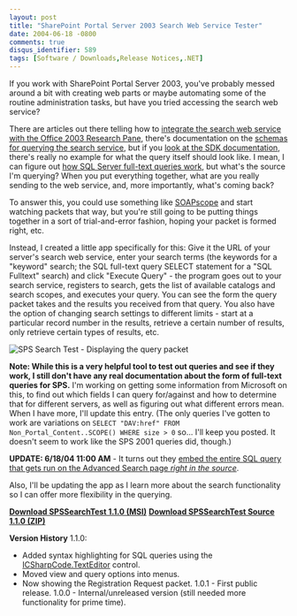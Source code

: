 ```yaml
---
layout: post
title: "SharePoint Portal Server 2003 Search Web Service Tester"
date: 2004-06-18 -0800
comments: true
disqus_identifier: 589
tags: [Software / Downloads,Release Notices,.NET]
---
```

If you work with SharePoint Portal Server 2003, you've probably messed
around a bit with creating web parts or maybe automating some of the
routine administration tasks, but have you tried accessing the search
web service?
 
 There are articles out there telling how to [integrate the search web
service with the Office 2003 Research
Pane](http://weblogs.asp.net/soever/archive/2004/01/28/63576.aspx),
there's documentation on the [schemas for querying the search
service](http://msdn.microsoft.com/library/default.asp?url=/library/en-us/rssdk/html/rsReferenceSchemas.asp),
but if you [look at the SDK
documentation](http://msdn.microsoft.com/library/default.asp?url=/library/en-us/spptsdk/html/mSPSQueryServiceQuery.asp),
there's really no example for what the query itself should look like. I
mean, I can figure out [how SQL Server full-text queries
work](http://msdn.microsoft.com/library/default.asp?url=/library/en-us/acdata/ac_8_qd_15_2ncj.asp),
but what's the source I'm querying? When you put everything together,
what are you really sending to the web service, and, more importantly,
what's coming back?
 
 To answer this, you could use something like
[SOAPscope](http://www.mindreef.com/) and start watching packets that
way, but you're still going to be putting things together in a sort of
trial-and-error fashion, hoping your packet is formed right, etc.
 
 Instead, I created a little app specifically for this: Give it the URL
of your server's search web service, enter your search terms (the
keywords for a "keyword" search; the SQL full-text query SELECT
statement for a "SQL Fulltext" search) and click "Execute Query" - the
program goes out to your search service, registers to search, gets the
list of available catalogs and search scopes, and executes your query.
You can see the form the query packet takes and the results you received
from that query. You also have the option of changing search settings to
different limits - start at a particular record number in the results,
retrieve a certain number of results, only retrieve certain types of
results, etc.
 
 ![SPS Search Test - Displaying the query
packet](https://hyqi8g.blu.livefilestore.com/y2pMtMPZR4fW2WHPXn1IFI13T2ghEus61N1nvEamcJBCTAmQG931joSA1n3GTIKRQxdfb561TEeg_ZrAUP_C7uD4alsaB1irI22o2ElRSzrqhQ/20040618spssearchtest_querypacket.gif?psid=1)
 
 **Note: While this is a very helpful tool to test out queries and see
if they work, I still don't have any real documentation about the form
of full-text queries for SPS.** I'm working on getting some information
from Microsoft on this, to find out which fields I can query for/against
and how to determine that for different servers, as well as figuring out
what different errors mean. When I have more, I'll update this entry.
(The only queries I've gotten to work are variations on
`SELECT "DAV:href" FROM Non_Portal_Content..SCOPE() WHERE size > 0`
so... I'll keep you posted. It doesn't seem to work like the SPS 2001
queries did, though.)
 
 **UPDATE: 6/18/04 11:00 AM** - It turns out they [embed the entire SQL
query that gets run on the Advanced Search page *right in the
source*](/archive/2004/06/18/how-to-figure-out-sharepoint-portal-server-2003-full-text-query.aspx).
 
 Also, I'll be updating the app as I learn more about the search
functionality so I can offer more flexibility in the querying.
 
 [**Download SPSSearchTest 1.1.0
(MSI)**](https://onedrive.live.com/redir?resid=C2CB832A5EC9B707!45401&authkey=!AJl3tkXo3_sWocc&ithint=file%2cmsi)
 [**Download SPSSearchTest Source 1.1.0
(ZIP)**](https://onedrive.live.com/redir?resid=C2CB832A5EC9B707!45400&authkey=!ACdYYvrAT1WFx7c&ithint=file%2czip)
 
 **Version History**
 1.1.0:
 - Added syntax highlighting for SQL queries using the
[ICSharpCode.TextEditor](http://www.icsharpcode.net/OpenSource/SD/)
control.
 - Moved view and query options into menus.
 - Now showing the Registration Request packet.
 1.0.1 - First public release.
 1.0.0 - Internal/unreleased version (still needed more functionality
for prime time).
